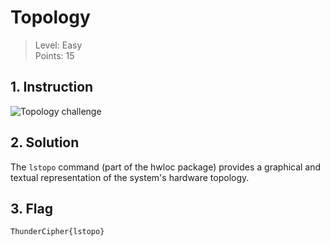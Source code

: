 # Topology


> Level: Easy<br>
> Points: 15

## 1. Instruction


![Topology challenge](https://github.com/Keldy7/CTFs_Writeups/assets/93558050/2bfca832-cf19-4039-95e8-e3f5a437575e)

## 2. Solution

The `lstopo` command (part of the hwloc package) provides a graphical and textual representation of the system's hardware topology.


## 3. Flag

```text
ThunderCipher{lstopo}
```
